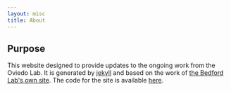 ```yaml
---
layout: misc
title: About
---
```


## Purpose

This website designed to provide updates to the ongoing work from the Oviedo Lab. It is generated by [jekyll](https://jekyllrb.com) and based on the work of [the Bedford Lab's own site](https://bedfor.io). The code for the site is available [here](https://github.com/Oviedo-Lab/oviedolab.org). 
